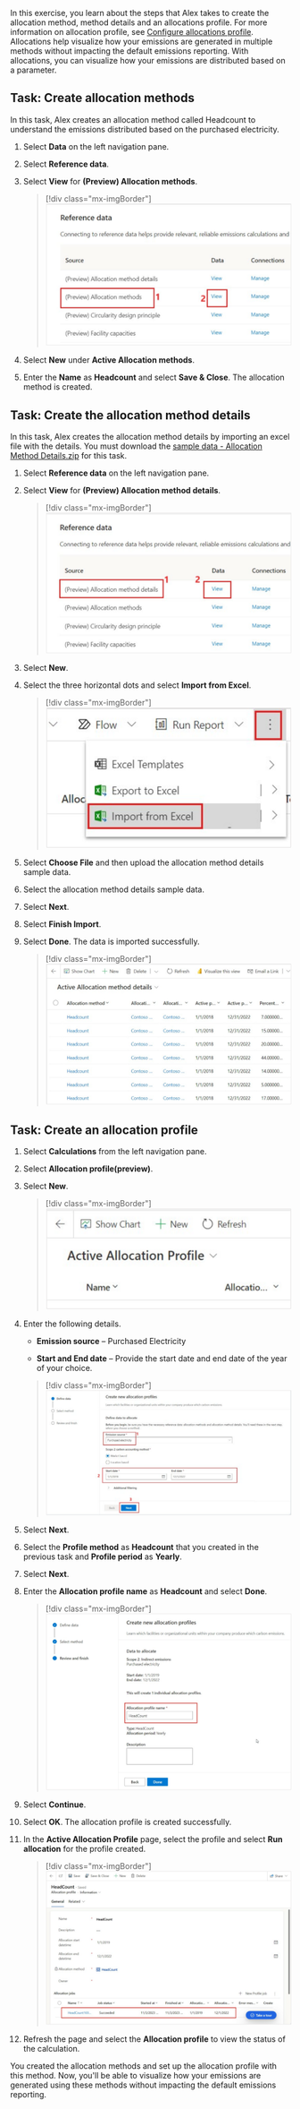 In this exercise, you learn about the steps that Alex takes to create the allocation method, method details and an allocations profile. For more information on allocation profile, see [Configure allocations profile](/industry/sustainability/calculate-allocation-profiles). Allocations help visualize how your emissions are generated in multiple methods without impacting the default emissions reporting. With allocations, you can visualize how your emissions are distributed based on a parameter.

## Task: Create allocation methods

In this task, Alex creates an allocation method called Headcount to understand the emissions distributed based on the purchased electricity.

1. Select **Data** on the left navigation pane.

1. Select **Reference data**.  

1. Select **View** for **(Preview) Allocation methods**.

   > [!div class="mx-imgBorder"]
   > [![Screenshot of the new allocation methods and view button.](../media/create-allocation-method.svg)](../media/create-allocation-method.svg#lightbox)

1. Select **New** under **Active Allocation methods**.

1. Enter the **Name** as **Headcount** and select **Save & Close**. The allocation method is created. 

## Task: Create the allocation method details  

In this task, Alex creates the allocation method details by importing an excel file with the details. You must download the [sample data - Allocation Method Details.zip](https://github.com/MicrosoftDocs/mslearn-developer-tools-power-platform/blob/master/sustainability-cloud/Allocation%20Method%20Details.zip) for this task.

1. Select **Reference data** on the left navigation pane.

1. Select **View** for **(Preview) Allocation method details**.

   > [!div class="mx-imgBorder"]
   > [![Screenshot of the new allocation method details and view button.](../media/create-allocation-details-method.svg)](../media/create-allocation-details-method.svg#lightbox)

1. Select **New**.

1. Select the three horizontal dots and select **Import from Excel**.

   > [!div class="mx-imgBorder"]
   > [![Screenshot of the Import from Excel option.](../media/create-allocation-import.svg)](../media/create-allocation-import.svg#lightbox)

1. Select **Choose File** and then upload the allocation method details sample data. 

1. Select the allocation method details sample data.
 
1. Select **Next**.

1. Select **Finish Import**.

1. Select **Done**. The data is imported successfully. 

   > [!div class="mx-imgBorder"]
   > [![Screenshot of the Active allocation details page with the sample data imported.](../media/create-allocation-import-completed.svg)](../media/create-allocation-import-completed.svg#lightbox)
 
## Task: Create an allocation profile

1. Select **Calculations** from the left navigation pane.

1. Select **Allocation profile(preview)**.

1. Select **New**. 

   > [!div class="mx-imgBorder"]
   > [![Screenshot of the Active Allocation profiles page.](../media/allocation-active-profiles.svg)](../media/allocation-active-profiles.svg#lightbox)

1. Enter the following details. 

   - **Emission source** – Purchased Electricity
   
   - **Start and End date** – Provide the start date and end date of the year of your choice. 
   
   > [!div class="mx-imgBorder"]
   > [![Screenshot of the allocation profile details.](../media/allocation-profile-details.svg)](../media/allocation-profile-details.svg#lightbox)

1. Select **Next**.

1. Select the **Profile method** as **Headcount** that you created in the previous task and **Profile period** as **Yearly**.

1. Select **Next**.

1. Enter the **Allocation profile name** as **Headcount** and select **Done**.  

   > [!div class="mx-imgBorder"]
   > [![Screenshot of the New Calculation profile button.](../media/allocation-profile-completed.svg)](../media/allocation-profile-completed.svg#lightbox)

1. Select **Continue**. 

1. Select **OK**. The allocation profile is created successfully.

1. In the **Active Allocation Profile** page, select the profile and select **Run allocation** for the profile created. 

   > [!div class="mx-imgBorder"]
   > [![Screenshot of the Allocation profile page for Headcount with the job status.](../media/allocation-run-calculations.svg)](../media/allocation-run-calculations.svg#lightbox)

1. Refresh the page and select the **Allocation profile** to view the status of the calculation. 

You created the allocation methods and set up the allocation profile with this method. Now, you'll be able to visualize how your emissions are generated using these methods without impacting the default emissions reporting.

